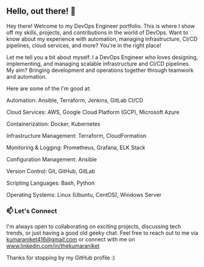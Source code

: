 ## Hello, out there! 👋

Hey there! Welcome to my DevOps Engineer portfolio. This is where I show off my skills, projects, and contributions in the world of DevOps. Want to know about my experience with automation, managing infrastructure, CI/CD pipelines, cloud services, and more? You're in the right place!

Let me tell you a bit about myself. I a DevOps Engineer who loves designing, implementing, and managing scalable infrastructure and CI/CD pipelines. My aim? Bringing development and operations together through teamwork and automation.

Here are some of the I'm good at:

Automation: Ansible, Terraform, Jenkins, GitLab CI/CD

Cloud Services: AWS, Google Cloud Platform (GCP), Microsoft Azure

Containerization: Docker, Kubernetes

Infrastructure Management: Terraform, CloudFormation

Monitoring & Logging: Prometheus, Grafana, ELK Stack

Configuration Management: Ansible

Version Control: Git, GitHub, GitLab

Scripting Languages: Bash, Python

Operating Systems: Linux (Ubuntu, CentOS), Windows Server

### 📫 Let's Connect
I'm always open to collaborating on exciting projects, discussing tech trends, or just having a good old geeky chat. Feel free to reach out to me via kumaraniket416@gmail.com or connect with me on www.linkedin.com/in/thekumaraniket

Thanks for stopping by my GitHub profile :)
